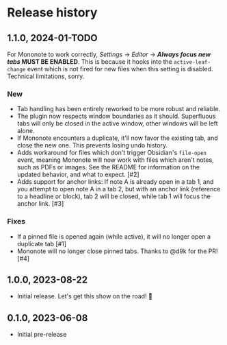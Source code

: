 # Release history

## 1.1.0, 2024-01-TODO

For Mononote to work correctly, _Settings_ → _Editor_ → **_Always focus new tabs_ MUST BE ENABLED**. This is because it hooks into the `active-leaf-change` event which is not fired for new files when this setting is disabled. Technical limitations, sorry.

### New

- Tab handling has been entirely reworked to be more robust and reliable.
- The plugin now respects window boundaries as it should. Superfluous tabs will only be closed in the active window, other windows will be left alone.
- If Mononote encounters a duplicate, it'll now favor the existing tab, and close the new one. This prevents losing undo history.
- Adds workaround for files which don't trigger Obsidian's `file-open` event, meaning Mononote will now work with files which aren't notes, such as PDFs or images. See the README for information on the updated behavior, and what to expect. [#2]
- Adds support for anchor links: If note A is already open in a tab 1, and you attempt to open note A in a tab 2, but with an anchor link (reference to a headline or block), tab 2 will be closed, while tab 1 will focus the anchor link. [#3]

### Fixes

- If a pinned file is opened again (while active), it will no longer open a duplicate tab [#1]
- Mononote will no longer close pinned tabs. Thanks to @d9k for the PR! [#4]


## 1.0.0, 2023-08-22

- Initial release. Let's get this show on the road! 🚀


## 0.1.0, 2023-06-08

- Initial pre-release

